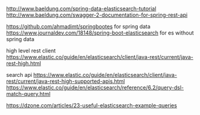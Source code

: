 
http://www.baeldung.com/spring-data-elasticsearch-tutorial
http://www.baeldung.com/swagger-2-documentation-for-spring-rest-api




https://github.com/ahmadimt/springbootes for spring data
https://www.journaldev.com/18148/spring-boot-elasticsearch for es without spring data



high level rest client
https://www.elastic.co/guide/en/elasticsearch/client/java-rest/current/java-rest-high.html

search api
https://www.elastic.co/guide/en/elasticsearch/client/java-rest/current/java-rest-high-supported-apis.html
https://www.elastic.co/guide/en/elasticsearch/reference/6.2/query-dsl-match-query.html


https://dzone.com/articles/23-useful-elasticsearch-example-queries